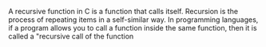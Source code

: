 A recursive function in C is a function that calls itself. Recursion is the process of repeating items in a self-similar way. In programming languages, if a program allows you to call a function inside the same function, then it is called a "recursive call of the function
